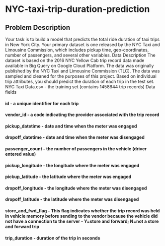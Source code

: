 # NYC-taxi-trip-duration-prediction

## Problem Description
Your task is to build a model that predicts the total ride duration of taxi trips in New York City. Your primary dataset is one released by the NYC Taxi and Limousine Commission, which includes pickup time, geo-coordinates, number of passengers, and several other variables.
Data Description
The dataset is based on the 2016 NYC Yellow Cab trip record data made available in Big Query on Google Cloud Platform. The data was originally published by the NYC Taxi and Limousine Commission (TLC). The data was sampled and cleaned for the purposes of this project. Based on individual trip attributes, you should predict the duration of each trip in the test set.
NYC Taxi Data.csv - the training set (contains 1458644 trip records)
Data fields
#### id - a unique identifier for each trip
#### vendor_id - a code indicating the provider associated with the trip record
#### pickup_datetime - date and time when the meter was engaged
#### dropoff_datetime - date and time when the meter was disengaged
#### passenger_count - the number of passengers in the vehicle (driver entered value)
#### pickup_longitude - the longitude where the meter was engaged
#### pickup_latitude - the latitude where the meter was engaged
#### dropoff_longitude - the longitude where the meter was disengaged
#### dropoff_latitude - the latitude where the meter was disengaged
#### store_and_fwd_flag - This flag indicates whether the trip record was held in vehicle memory before sending to the vendor because the vehicle did not have a connection to the server - Y=store and forward; N=not a store and forward trip
#### trip_duration - duration of the trip in seconds
